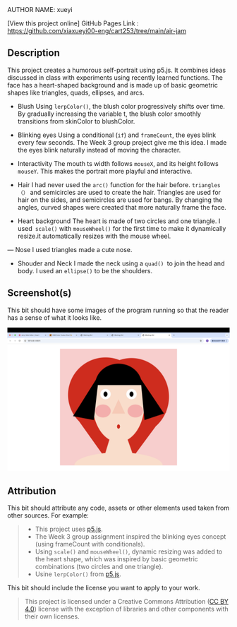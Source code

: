 
<title>Blishing Girl</title>
AUTHOR NAME:  xueyi

[View this project online] GitHub Pages Link : https://github.com/xiaxueyi00-eng/cart253/tree/main/air-jam

## Description
This project creates a humorous self-portrait using p5.js.
 It combines ideas discussed in class with experiments using recently learned functions.
 The face has a heart-shaped background and is made up of basic geometric shapes like triangles, quads, ellipses, and arcs.


 - Blush
Using `lerpColor()`, the blush color progressively shifts over time. By gradually increasing the variable t, the blush color smoothly transitions from skinColor to blushColor.

-	Blinking eyes
Using a conditional (`if`) and `frameCount`, the eyes blink every few seconds. The Week 3 group project give me this idea. I made the eyes blink naturally instead of moving the character.

-	Interactivity
The mouth ts width follows `mouseX`, and its height follows `mouseY`. This makes the portrait more playful and interactive.

-	Hair
 I had never used the `arc()` function for the hair before. `triangles（）` and semicircles are used to create the hair.  Triangles are used for hair on the sides, and semicircles are used for bangs.  By changing the angles, curved shapes were created that more naturally frame the face.

- Heart background
The heart is made of two circles and one triangle. I used` scale()` with `mouseWheel()` for the first time to make it dynamically resize.it automatically resizes with the mouse wheel.

— Nose
I used triangles made a cute nose.

- Shouder and Neck
I made  the neck using a `quad() `to join the head and body.  I used an `ellipse()` to be the shoulders.
## Screenshot(s)

This bit should have some images of the program running so that the reader has a sense of what it looks like. 

![Self-portrait screenshot](./assets/images/portrait.png)

## Attribution

This bit should attribute any code, assets or other elements used taken from other sources. For example:

> - This project uses [p5.js](https://p5js.org).
> - The Week 3 group assignment inspired the blinking eyes concept (using frameCount with conditionals).
> - Using `scale()` and `mouseWheel()`, dynamic resizing was added to the heart shape, which was inspired by basic geometric combinations (two circles and one triangle). 
> - Usine `lerpColor()` from [p5.js](https://p5js.org).




This bit should include the license you want to apply to your work. 

> This project is licensed under a Creative Commons Attribution ([CC BY 4.0](https://creativecommons.org/licenses/by/4.0/deed.en)) license with the exception of libraries and other components with their own licenses.